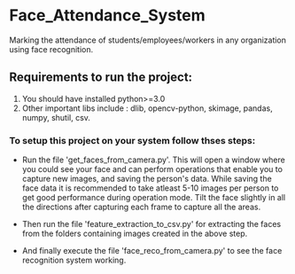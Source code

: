 # Face_Attendance_System
Marking the attendance of students/employees/workers in any organization using face recognition.

## Requirements to run the project:
1. You should have installed python>=3.0
2. Other important libs include : dlib, opencv-python, skimage, pandas, numpy, shutil, csv.

### To setup this project on your system follow thses steps:
* Run the file 'get_faces_from_camera.py'. This will open a window where you could see your face and can perform operations that enable you to capture new images, and saving the person's data. 
While saving the face data it is recommended to take atleast 5-10 images per person to get good performance during operation mode. Tilt the face slightly in all the directions after capturing each frame to capture all the areas.

* Then run the file 'feature_extraction_to_csv.py' for extracting the faces from the folders containing images created in the above step.

* And finally execute the file 'face_reco_from_camera.py' to see the face recognition system working.
